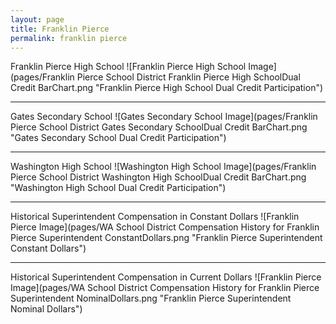 ```yaml
---
layout: page
title: Franklin Pierce
permalink: franklin pierce
---
```



Franklin Pierce High School
![Franklin Pierce High School Image](pages/Franklin Pierce School District Franklin Pierce High SchoolDual Credit BarChart.png "Franklin Pierce High School Dual Credit Participation")

___

Gates Secondary School
![Gates Secondary School Image](pages/Franklin Pierce School District Gates Secondary SchoolDual Credit BarChart.png "Gates Secondary School Dual Credit Participation")

___

Washington High School
![Washington High School Image](pages/Franklin Pierce School District Washington High SchoolDual Credit BarChart.png "Washington High School Dual Credit Participation")

___

Historical Superintendent Compensation in Constant Dollars
![Franklin Pierce Image](pages/WA School District Compensation History for Franklin Pierce Superintendent ConstantDollars.png "Franklin Pierce Superintendent Constant Dollars")

___

Historical Superintendent Compensation in Current Dollars
![Franklin Pierce Image](pages/WA School District Compensation History for Franklin Pierce Superintendent NominalDollars.png "Franklin Pierce Superintendent Nominal Dollars")